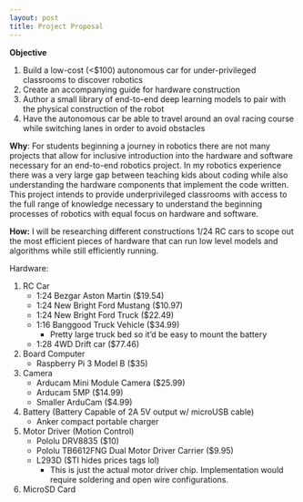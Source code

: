 ```yaml
---
layout: post
title: Project Proposal
---
```

**Objective**
1. Build a low-cost (<$100) autonomous car for under-privileged classrooms to discover robotics
2. Create an accompanying guide for hardware construction
3. Author a small library of end-to-end deep learning models to pair with the physical construction of the robot
4. Have the autonomous car be able to travel around an oval racing course while switching lanes in order to avoid obstacles

**Why**: For students beginning a journey in robotics there are not many projects that allow for inclusive introduction into the hardware and software necessary for an end-to-end robotics project. In my robotics experience there was a very large gap between teaching kids about coding while also understanding the hardware components that implement the code written. This project intends to provide underprivileged classrooms with access to the full range of knowledge necessary to understand the beginning processes of robotics with equal focus on hardware and software.

**How:** I will be researching different constructions 1/24 RC cars to scope out the most efficient pieces of hardware that can run low level models and algorithms while still efficiently running.

Hardware:
1. RC Car
    - 1:24 Bezgar Aston Martin ($19.54)
    - 1:24 New Bright Ford Mustang ($10.97)
    - 1:24 New Bright Ford Truck ($22.49)
    - 1:16 Banggood Truck Vehicle ($34.99) 
        - Pretty large truck bed so it’d be easy to mount the battery
    - 1:28 4WD Drift car ($77.46) 
2. Board Computer
    - Raspberry Pi 3 Model B ($35) 
3. Camera
    - Arducam Mini Module Camera ($25.99)
    - Arducam 5MP ($14.99) 
    - Smaller ArduCam ($4.99)
4. Battery (Battery Capable of 2A 5V output w/ microUSB cable)
    - Anker compact portable charger
5. Motor Driver (Motion Control)
    - Pololu DRV8835 ($10)
    - Pololu TB6612FNG Dual Motor Driver Carrier ($9.95) 
    - L293D ($TI hides prices tags lol)
        - This is just the actual motor driver chip. Implementation would require soldering and open wire configurations.
6. MicroSD Card

